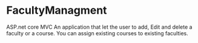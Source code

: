 # FacultyManagment
ASP.net core MVC
An application that let the user to add, Edit and delete a faculty or a course.
You can assign existing courses to existing faculties.

